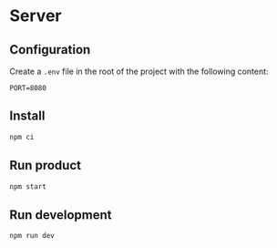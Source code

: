 # Server

## Configuration
Create a `.env` file in the root of the project with the following content:
```env
PORT=8080
```

## Install
```bash
npm ci
```

## Run product
```bash
npm start
```

## Run development
```bash
npm run dev
```
